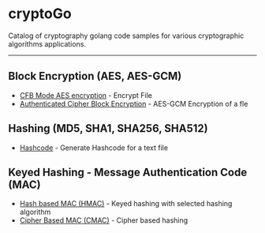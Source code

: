 # cryptoGo
Catalog of cryptography golang code samples for various cryptographic algorithms applications.

---
## Block Encryption (AES, AES-GCM)
 - [CFB Mode AES encryption](/cryptoGo/blockEncryption/cfbBlockCipher.go) - Encrypt File 
 - [Authenticated Cipher Block Encryption](/cryptoGo/blockEncryption/authenticatedBlockCipher.go) - AES-GCM Encryption of a fle

## Hashing (MD5, SHA1, SHA256, SHA512)
 -  [Hashcode](/cryptoGo/hashcode/hashGenerator.go) - Generate Hashcode for a text file

## Keyed Hashing - Message Authentication Code (MAC)
 -  [Hash based MAC (HMAC)](/cryptoGo/mac/hmacGenerator.go) - Keyed hashing with selected hashing algorithm  
 -  [Cipher Based MAC (CMAC)](/cryptoGo/mac/cmacGenerator.go) - Cipher based hashing 
 
